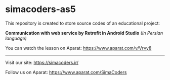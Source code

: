 # simacoders-as5

This repository is created to store source codes of an educational project:

**Communication with web service by Retrofit in Android Studio** *(In Persian language)*

You can watch the lesson on Aparat:
https://www.aparat.com/v/Vrvy8

---
Visit our site:
https://simacoders.ir/

Follow us on Aparat:
https://www.aparat.com/SimaCoders
